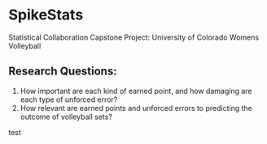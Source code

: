 # SpikeStats

Statistical Collaboration Capstone Project: University of Colorado Womens Volleyball

## Research Questions:
1. How important are each kind of earned point, and how damaging are each type of unforced error?
2. How relevant are earned points and unforced errors to predicting the outcome of volleyball sets?
   
test